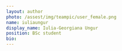 ```yaml
---
layout: author
photo: /assest/img/teampic/user_female.png 
name: iuliaungur
display_name: Iulia-Georgiana Ungur
position: BSc student
bio:
---
```

